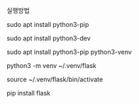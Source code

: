 실행방법

sudo apt install python3-pip

sudo apt install python3-dev

sudo apt install python3-pip python3-venv

python3 -m venv ~/.venv/flask

source ~/.venv/flask/bin/activate

pip install flask

